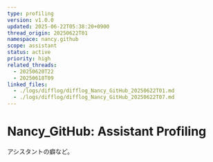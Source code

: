 ```yaml
---
type: profiling
version: v1.0.0
updated: 2025-06-22T05:38:20+0900
thread_origin: 20250622T01
namespace: nancy.github
scope: assistant
status: active
priority: high
related_threads:
  - 20250620T22
  - 20250618T09
linked_files:
  - ./logs/difflog/difflog_Nancy_GitHub_20250622T01.md
  - ./logs/difflog/difflog_Nancy_GitHub_20250622T07.md
---
```


# Nancy_GitHub: Assistant Profiling
アシスタントの癖など。